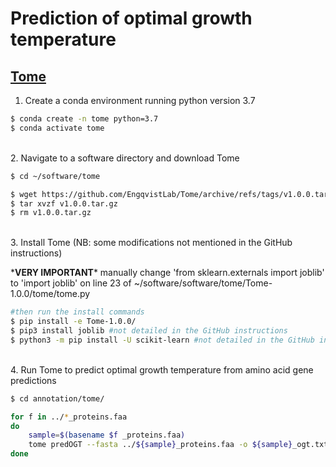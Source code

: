 # Prediction of optimal growth temperature

## [Tome](https://github.com/EngqvistLab/Tome)

1. Create a conda environment running python version 3.7

```bash
$ conda create -n tome python=3.7
$ conda activate tome
```

\
2. Navigate to a software directory and download Tome 

```bash
$ cd ~/software/tome

$ wget https://github.com/EngqvistLab/Tome/archive/refs/tags/v1.0.0.tar.gz #link under the 'Releases' tab on the GitHub page
$ tar xvzf v1.0.0.tar.gz
$ rm v1.0.0.tar.gz
```

\
3. Install Tome (NB: some modifications not mentioned in the GitHub instructions)

\***VERY IMPORTANT*** manually change 'from sklearn.externals import joblib' to 'import joblib' on line 23 of ~/software/software/tome/Tome-1.0.0/tome/tome.py
    
```bash
#then run the install commands
$ pip install -e Tome-1.0.0/
$ pip3 install joblib #not detailed in the GitHub instructions
$ python3 -m pip install -U scikit-learn #not detailed in the GitHub instructions
```

\
4. Run Tome to predict optimal growth temperature from amino acid gene predictions

```bash
$ cd annotation/tome/

for f in ../*_proteins.faa
do 
    sample=$(basename $f _proteins.faa)
    tome predOGT --fasta ../${sample}_proteins.faa -o ${sample}_ogt.txt -p 20    
done
```
